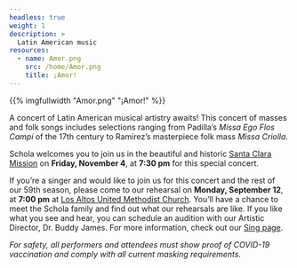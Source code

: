 ```yaml
---
headless: true
weight: 1
description: >
  Latin American music
resources:
  - name: Amor.png
    src: /home/Amor.png
    title: ¡Amor!
---
```


{{% imgfullwidth "Amor.png" "¡Amor!" %}}

A concert of Latin American musical artistry awaits! This concert of masses and folk songs
includes selections ranging from Padilla&rsquo;s _Missa Ego Flos Campi_ of the 17th century to Ramirez&rsquo;s masterpiece folk mass _Missa Criolla_.

Schola welcomes you to join us in the beautiful and historic 
<a href="https://www.google.com/maps/place/Mission+Santa+Clara+de+As%C3%ADs/@37.3499521,-121.9581175,14z/data=!4m13!1m7!3m6!1s0x808fcbae8e12c5ab:0xd6a268491912ee57!2s500+El+Camino+Real,+Santa+Clara,+CA+95053!3b1!8m2!3d37.3499521!4d-121.940608!3m4!1s0x0:0xc94ed6f080bbaa15!8m2!3d37.3492344!4d-121.9415662">Santa Clara Mission</a> on **Friday, November 4**, at **7:30 pm** for this special concert.

If you&rsquo;re a singer and would like to join us for this concert and the rest of our 59th season, please come to our rehearsal on **Monday, September 12**, 
at **7:00 pm** at <a href="https://www.google.com/maps/place/Los+Altos+United+Methodist+Church/@37.3604399,-122.1163995,14z/data=!4m13!1m7!3m6!1s0x808fb13b09db205b:0x3cb6a0075024dc76!2s655+Magdalena+Ave,+Los+Altos,+CA+94024!3b1!8m2!3d37.3604399!4d-122.09889!3m4!1s0x808fb13baf46a387:0xcfbef6958c3a62d!8m2!3d37.3604399!4d-122.09889">Los Altos United Methodist Church</a>. You&rsquo;ll have a chance to meet the Schola family and find out what our rehearsals are like.
If you like what you see and hear, you can schedule an audition with our Artistic Director, Dr. Buddy James. For more information, check out our <a href="../sing/index.md">Sing page</a>.
 
 _For safety, all performers and attendees must show proof of COVID-19 vaccination and comply with all current masking requirements._
